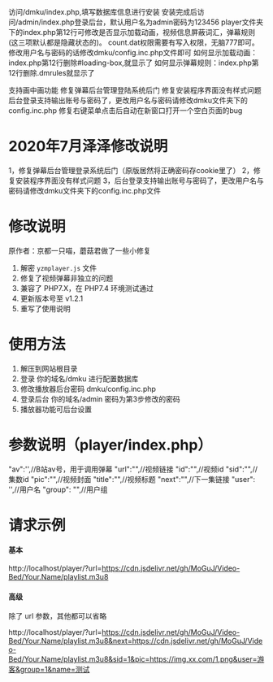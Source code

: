 访问/dmku/index.php,填写数据库信息进行安装
安装完成后访问/admin/index.php登录后台，默认用户名为admin密码为123456
player文件夹下的index.php第12行可修改是否显示加载动画，视频信息屏蔽词汇，弹幕规则(这三项默认都是隐藏状态的)。
count.dat权限需要有写入权限，无脑777即可。
修改用户名与密码的话修改dmku/config.inc.php文件即可
如何显示加载动画：index.php第12行删除#loading-box,就显示了
如何显示弹幕规则：index.php第12行删除.dmrules就显示了

支持画中画功能
修复弹幕后台管理登陆系统后门
修复安装程序界面没有样式问题
后台登录支持输出账号与密码了，更改用户名与密码请修改dmku文件夹下的config.inc.php
修复右键菜单点击后自动在新窗口打开一个空白页面的bug

# 2020年7月泽泽修改说明
1，修复弹幕后台管理登录系统后门（原版居然将正确密码存cookie里了）
2，修复安装程序界面没有样式问题
3，后台登录支持输出账号与密码了，更改用户名与密码请修改dmku文件夹下的config.inc.php文件

# 修改说明
原作者：京都一只喵，蘑菇君做了一些小修复
1. 解密 `yzmplayer.js` 文件
2. 修复了视频弹幕非独立的问题
3. 兼容了 PHP7.X，在 PHP7.4 环境测试通过
4. 更新版本号至 v1.2.1
5. 重写了使用说明

# 使用方法
1. 解压到网站根目录
2. 登录  你的域名/dmku 进行配置数据库  
3. 修改播放器后台密码  dmku/config.inc.php
4. 登录后台 你的域名/admin  密码为第3步修改的密码
5. 播放器功能可后台设置

# 参数说明（player/index.php）
"av":'<?php echo($_GET['av']);?>',//B站av号，用于调用弹幕
"url":"<?php echo($_GET['url']);?>",//视频链接
"id":"<?php echo($_GET['url']);?>",//视频id
"sid":"<?php echo($_GET['sid']);?>",//集数id
"pic":"<?php echo($_GET['pic']);?>",//视频封面
"title":"<?php echo($_GET['name']);?>",//视频标题
"next":"<?php echo($_GET['next']);?>",//下一集链接
"user": '<?php echo($_GET['user']);?>',//用户名
"group": "<?php echo($_GET['group']);?>",//用户组

# 请求示例
#### 基本
http://localhost/player/?url=https://cdn.jsdelivr.net/gh/MoGuJ/Video-Bed/Your.Name/playlist.m3u8

#### 高级
除了 url 参数，其他都可以省略

http://localhost/player/?url=https://cdn.jsdelivr.net/gh/MoGuJ/Video-Bed/Your.Name/playlist.m3u8&next=https://cdn.jsdelivr.net/gh/MoGuJ/Video-Bed/Your.Name/playlist.m3u8&sid=1&pic=https://img.xx.com/1.png&user=游客&group=1&name=测试